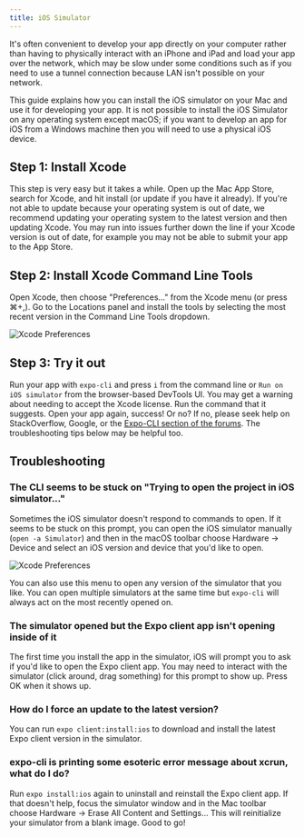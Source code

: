 ```yaml
---
title: iOS Simulator
---
```


It's often convenient to develop your app directly on your computer rather than having to physically interact with an iPhone and iPad and load your app over the network, which may be slow under some conditions such as if you need to use a tunnel connection because LAN isn't possible on your network.

This guide explains how you can install the iOS simulator on your Mac and use it for developing your app. It is not possible to install the iOS Simulator on any operating system except macOS; if you want to develop an app for iOS from a Windows machine then you will need to use a physical iOS device.

## Step 1: Install Xcode

This step is very easy but it takes a while. Open up the Mac App Store, search for Xcode, and hit install (or update if you have it already). If you're not able to update because your operating system is out of date, we recommend updating your operating system to the latest version and then updating Xcode. You may run into issues further down the line if your Xcode version is out of date, for example you may not be able to submit your app to the App Store.

## Step 2: Install Xcode Command Line Tools

Open Xcode, then choose "Preferences..." from the Xcode menu (or press ⌘+,). Go to the Locations panel and install the tools by selecting the most recent version in the Command Line Tools dropdown.

![Xcode Preferences](/static/images/xcode-command-line.png)

## Step 3: Try it out

Run your app with `expo-cli` and press `i` from the command line or `Run on iOS simulator` from the browser-based DevTools UI. You may get a warning about needing to accept the Xcode license. Run the command that it suggests. Open your app again, success! Or no? If no, please seek help on StackOverflow, Google, or the [Expo-CLI section of the forums](https://forums.expo.io/c/expo-cli). The troubleshooting tips below may be helpful too.

## Troubleshooting

### The CLI seems to be stuck on "Trying to open the project in iOS simulator..."

Sometimes the iOS simulator doesn't respond to commands to open. If it seems to be stuck on this prompt, you can open the iOS simulator manually (`open -a Simulator`) and then in the macOS toolbar choose Hardware &rarr; Device and select an iOS version and device that you'd like to open.

![Xcode Preferences](/static/images/open-simulator-manually.png)

You can also use this menu to open any version of the simulator that you like. You can open multiple simulators at the same time but `expo-cli` will always act on the most recently opened on.

### The simulator opened but the Expo client app isn't opening inside of it

The first time you install the app in the simulator, iOS will prompt you to ask if you'd like to open the Expo client app. You may need to interact with the simulator (click around, drag something) for this prompt to show up. Press OK when it shows up.

### How do I force an update to the latest version?

You can run `expo client:install:ios` to download and install the latest Expo client version in the simulator.

### expo-cli is printing some esoteric error message about xcrun, what do I do?

Run `expo install:ios` again to uninstall and reinstall the Expo client app. If that doesn't help, focus the simulator window and in the Mac toolbar choose Hardware &rarr; Erase All Content and Settings... This will reinitialize your simulator from a blank image. Good to go!
